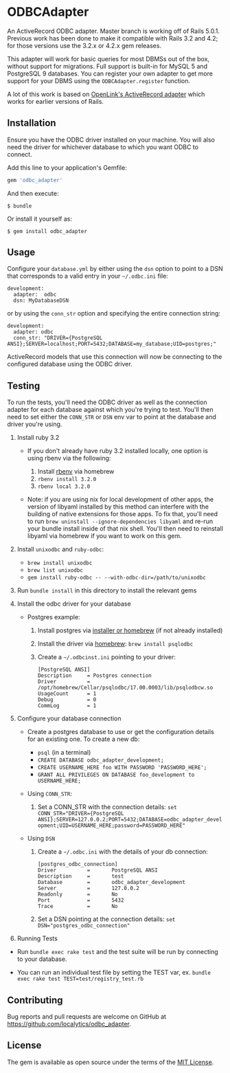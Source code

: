# ODBCAdapter

An ActiveRecord ODBC adapter. Master branch is working off of Rails 5.0.1. Previous work has been done to make it compatible with Rails 3.2 and 4.2; for those versions use the 3.2.x or 4.2.x gem releases.

This adapter will work for basic queries for most DBMSs out of the box, without support for migrations. Full support is built-in for MySQL 5 and PostgreSQL 9 databases. You can register your own adapter to get more support for your DBMS using the `ODBCAdapter.register` function.

A lot of this work is based on [OpenLink's ActiveRecord adapter](http://odbc-rails.rubyforge.org/) which works for earlier versions of Rails.

## Installation

Ensure you have the ODBC driver installed on your machine. You will also need the driver for whichever database to which you want ODBC to connect.

Add this line to your application's Gemfile:

```ruby
gem 'odbc_adapter'
```

And then execute:

    $ bundle

Or install it yourself as:

    $ gem install odbc_adapter

## Usage

Configure your `database.yml` by either using the `dsn` option to point to a DSN that corresponds to a valid entry in your `~/.odbc.ini` file:

```
development:
  adapter:  odbc
  dsn: MyDatabaseDSN
```

or by using the `conn_str` option and specifying the entire connection string:

```
development:
  adapter: odbc
  conn_str: "DRIVER={PostgreSQL ANSI};SERVER=localhost;PORT=5432;DATABASE=my_database;UID=postgres;"
```

ActiveRecord models that use this connection will now be connecting to the configured database using the ODBC driver.

## Testing

To run the tests, you'll need the ODBC driver as well as the connection adapter for each database against which you're trying to test. You'll then need to set either the `CONN_STR` or `DSN` env var to point at the database and driver you're using.

1. Install ruby 3.2

   - If you don't already have ruby 3.2 installed locally, one option is using rbenv via the following:

      1. Install [rbenv](https://github.com/rbenv/rbenv?tab=readme-ov-file#homebrew) via homebrew
      2. `rbenv install 3.2.0`
      3. `rbenv local 3.2.0`

   - Note: if you are using nix for local development of other apps, the version of libyaml installed by this method can interfere with the building of native extensions for those apps. To fix that, you'll need to run `brew uninstall --ignore-dependencies libyaml` and re-run your bundle install inside of that nix shell. You'll then need to reinstall libyaml via homebrew if you want to work on this gem.

2. Install `unixodbc` and `ruby-odbc`:

   -  `brew install unixodbc`
   -  `brew list unixodbc`
   -  `gem install ruby-odbc -- --with-odbc-dir=/path/to/unixodbc`

3. Run `bundle install` in this directory to install the relevant gems

4. Install the odbc driver for your database

    - Postgres example:

        1. Install postgres via [installer or homebrew](https://www.postgresql.org/download/macosx/) (if not already installed)

        2. Install the driver via [homebrew](https://formulae.brew.sh/formula/psqlodbc): `brew install psqlodbc`

        3. Create a `~/.odbcinst.ini` pointing to your driver:

            ```
            [PostgreSQL ANSI]
            Description     = Postgres connection
            Driver          = /opt/homebrew/Cellar/psqlodbc/17.00.0003/lib/psqlodbcw.so
            UsageCount      = 1
            Debug           = 0
            CommLog         = 1
            ```

5. Configure your database connection

    - Create a postgres database to use or get the configuration details for an existing one. To create a new db:

        - `psql` (in a terminal)
        - `CREATE DATABASE odbc_adapter_development;`
        - `CREATE USERNAME_HERE foo WITH PASSWORD 'PASSWORD_HERE';`
        - `GRANT ALL PRIVILEGES ON DATABASE foo_development to USERNAME_HERE;`

   - Using `CONN_STR`:

     1. Set a CONN_STR with the connection details: `set CONN_STR="DRIVER={PostgreSQL ANSI};SERVER=127.0.0.2;PORT=5432;DATABASE=odbc_adapter_development;UID=USERNAME_HERE;password=PASSWORD_HERE"`

   - Using `DSN`

     1. Create a `~/.odbc.ini` with the details of your db connection:

         ```
         [postgres_odbc_connection]
         Driver          =       PostgreSQL ANSI
         Description     =       test
         Database        =       odbc_adapter_development
         Server          =       127.0.0.2
         Readonly        =       No
         Port            =       5432
         Trace           =       No
         ```
     2. Set a DSN pointing at the connection details: `set DSN="postgres_odbc_connection"`

5. Running Tests

  - Run `bundle exec rake test` and the test suite will be run by connecting to your database.

  - You can run an individual test file by setting the TEST var, ex. `bundle exec rake test TEST=test/registry_test.rb`


## Contributing

Bug reports and pull requests are welcome on GitHub at https://github.com/localytics/odbc_adapter.

## License

The gem is available as open source under the terms of the [MIT License](http://opensource.org/licenses/MIT).
